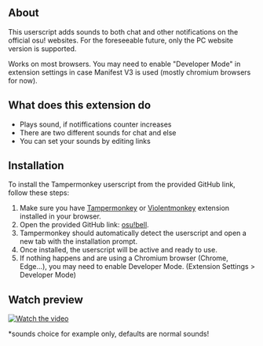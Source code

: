 ## About

This userscript adds sounds to both chat and other notifications on the official osu! websites.
For the foreseeable future, only the PC website version is supported.

Works on most browsers. You may need to enable "Developer Mode" in extension settings in case Manifest V3 is used (mostly chromium browsers for now).

## What does this extension do
- Plays sound, if notiffications counter increases
- There are two different sounds for chat and else
- You can set your sounds by editing links

## Installation

To install the Tampermonkey userscript from the provided GitHub link, follow these steps:

1. Make sure you have [Tampermonkey](https://www.tampermonkey.net/) or [Violentmonkey](https://violentmonkey.github.io/) extension installed in your browser.
2. Open the provided GitHub link: [osu!bell](https://github.com/fujiyaa/osu_bell/raw/main/osu!bell-0.0.1.user.js).
3. Tampermonkey should automatically detect the userscript and open a new tab with the installation prompt.
4. Once installed, the userscript will be active and ready to use.
5. If nothing happens and are using a Chromium browser (Chrome, Edge...), you may need to enable Developer Mode. (Extension Settings > Developer Mode)

## Watch preview
[![Watch the video](https://fujiyaa.github.io/forum/extras/osubell.png)](https://youtu.be/NeDkecgWNDs)

*sounds choice for example only, defaults are normal sounds!
